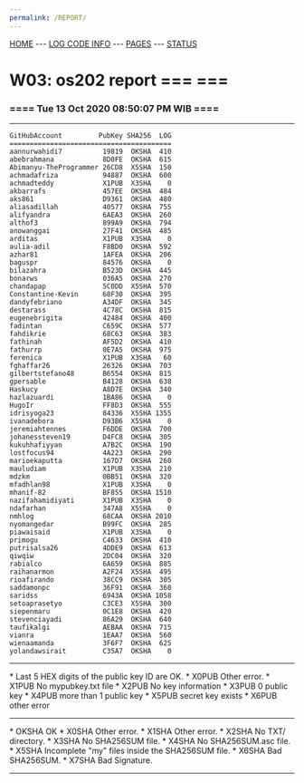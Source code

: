 ```yaml
---
permalink: /REPORT/
---
```

[HOME](../) ---
[LOG CODE INFO](https://osp4diss.vlsm.org/ETC/logCodes.txt) ---
[PAGES](../GitHubPages/) ---
[STATUS](../STATUS/)

# W03: os202 report === ===
### ==== Tue 13 Oct 2020 08:50:07 PM WIB ====
<hr>

```
GitHubAccount         PubKey SHA256  LOG
========================================
aannurwahidi7          19819  OKSHA  410
abebrahmana            8D0FE  OKSHA  615
Abimanyu-TheProgrammer 26CD8  X5SHA  150
achmadafriza           94887  OKSHA  600
achmadteddy            X1PUB  X3SHA    0
akbarrafs              457EE  OKSHA  484
aks861                 D9361  OKSHA  480
aliasadillah           40577  OKSHA  755
alifyandra             6AEA3  OKSHA  260
althof3                899A9  OKSHA  794
anowanggai             27F41  OKSHA  485
arditas                X1PUB  X3SHA    0
aulia-adil             F8BD0  OKSHA  592
azhar81                1AFEA  OKSHA  206
baguspr                84576  OKSHA    0
bilazahra              B523D  OKSHA  445
bonarws                036A5  OKSHA  270
chandapap              5C0DD  X5SHA  570
Constantine-Kevin      68F30  OKSHA  395
dandyfebriano          A34DF  OKSHA  345
destarass              4C78C  OKSHA  815
eugenebrigita          42484  OKSHA  400
fadintan               C659C  OKSHA  577
fahdikrie              68C63  OKSHA  383
fathinah               AF5D2  OKSHA  410
fathurrp               0E7A5  OKSHA  975
ferenica               X1PUB  X3SHA   60
fghaffar26             26326  OKSHA  703
gilbertstefano48       B6554  OKSHA  815
gpersable              B4128  OKSHA  638
Haskucy                A8D7E  OKSHA  340
hazlazuardi            1BA86  OKSHA    0
HugoIr                 FF8D3  OKSHA  555
idrisyoga23            84336  X5SHA 1355
ivanadebora            D93B6  X5SHA    0
jeremiahtennes         F6DDE  OKSHA  700
johanessteven19        D4FC8  OKSHA  305
kukuhhafiyyan          A7B2C  OKSHA  190
lostfocus94            4A223  OKSHA  290
marioekaputta          167D7  OKSHA  260
mauludiam              X1PUB  X3SHA  210
mdzkm                  0BB51  OKSHA  320
mfadhlan98             X1PUB  X3SHA    0
mhanif-82              BF855  OKSHA 1510
nazifahamidiyati       X1PUB  X3SHA    0
ndafarhan              347A8  X5SHA    0
nmhlog                 68CAA  OKSHA 2010
nyomangedar            B99FC  OKSHA  285
piawaisaid             X1PUB  X3SHA    0
primogu                C4633  OKSHA  410
putrisalsa26           4DDE9  OKSHA  613
qiwqiw                 2DC04  OKSHA  320
rabialco               6A659  OKSHA  885
raihanarmon            A2F24  X5SHA  495
rioafirando            38CC9  OKSHA  305
saddamonpc             36F91  OKSHA  360
saridss                6943A  OKSHA 1058
setoaprasetyo          C3CE3  X5SHA  300
siepenmaru             0C1E8  OKSHA  420
stevenciayadi          86A29  OKSHA  640
taufikalgi             AEBAA  OKSHA  715
vianra                 1EAA7  OKSHA  560
wienaamanda            3F6F7  OKSHA  625
yolandawsirait         C35A7  OKSHA    0
```

<hr>
* Last 5 HEX digits of the public key ID are OK.
* X0PUB Other error.
* X1PUB No mypubkey.txt file
* X2PUB No key information
* X3PUB 0 public key
* X4PUB more than 1 public key
* X5PUB secret key exists
* X6PUB other error
<hr>
* OKSHA OK
* X0SHA Other error.
* X1SHA Other error.
* X2SHA No TXT/ directory.
* X3SHA No SHA256SUM file.
* X4SHA No SHA256SUM.asc file.
* X5SHA Incomplete "my" files inside the SHA256SUM file.
* X6SHA Bad SHA256SUM.
* X7SHA Bad Signature.
<hr>
